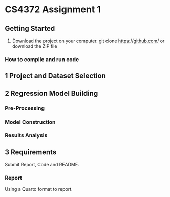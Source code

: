 # CS4372 Assignment 1
## Getting Started
1. Download the project on your computer. git clone https://github.com/ or download the ZIP file
### How to compile and run code
## 1 Project and Dataset Selection
## 2 Regression Model Building
### Pre-Processing
### Model Construction
### Results Analysis
## 3 Requirements
Submit Report, Code and README.
### Report
Using a Quarto format to report. 
